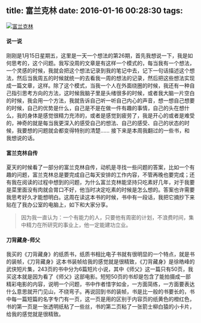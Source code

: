title: 富兰克林
date: 2016-01-16 00:28:30
tags:
---
[![富兰克林](http://7xkghz.com1.z0.glb.clouddn.com/20160116_fulankeliln.jpg "富兰克林")](http://7xkghz.com1.z0.glb.clouddn.com/20160116_fulankeliln.jpg "富兰克林")
#### 说一说  
刚刚是1月15日星期五，这里是一天一个想法的第26期，首先我想说一下，我是如何思考的，这个问题。我写没周的文章是有这样一个模式的，每当我有一个想法，一个灵感的时候，我就会把这个想法记录到我的笔记中去，记下一句话描述这个想法，然后当我周五的时候就统一的去看我一周的想法的记录，然后把这些想法实现成一篇文章，这样。除了这个模式，当我一个人在外面绕圈的时候，我还有一种自己指引思考方向的方法，这时候我脑子里是头绪很多的时候，或者我大脑一片空白的时候，我会用一个方法，我就告诉自己听一听自己内心的声音，想一想自己想要的时候，自己的优势是什么，自己是不是在做一件有趣的事情，自己的头在想什么，我的身体是感觉很精力充沛的，或者是感觉到疲劳了，我是开心的或者是难受的，神奇的就是每当我更深入的感受自己的想法、自己的感受、自己的状态的时候，我要想的问题就会都变得特别的清楚……
接下来是本周我翻过的一些书，和我想说的话。

#### 富兰克林自传
夏天的时候看了一部分的富兰克林自传，动机是寻找一些问题的答案，比如一个有趣的问题，富兰克林总是要完成自己每天安排的工作内容，不管再晚也要完成；还有我在阅读的过程中想到的问题，为什么富兰克林能坚持只吃素好几年，对于我要是菜里面没有肉就会胃口不好，他当时决定吃素的时候是怎么想的。答案也许需要我思考好久才能想明白。这周在读这本书的时候，书中有一段话，我把它摘抄下来贴在了我办公室的电脑上，如下和大家分享。

>因为我一直认为：一个有能力的人，只要他有周密的计划，不浪费时间，集中精力在所研究的事业上，他一定能建功立业。

#### 刀背藏身-师父
我买的《刀背藏身》的纸质书，纸质书相比电子书就有很明显的一个特点，就是书的装帧，《刀背藏身》这本书装帧给我的感觉就是很精致，《刀背藏身》是徐皓峰的武侠短片集，243页的书中分为6篇短片小说，其中《师父》这一篇只有50页，我买这本就是因为看了《师父》这部电影。短短50页的书却是包含了能拍摄成一部精彩电影的内容，说明一个问题，书中作者惜字如金，一方面简练，一方面要表达什么意思就开门见山，不绕弯子。再说回到书的装帧，书是比一般的书要长的，书中每一篇短篇的名字专门有一页，这一页是用的区别于内容页的纸黄色的橙红色，书的第一页是一张透明纸粘了一些丝，书的第二页粘了一张箭士柳白猿的小卡片，给我的感觉就是很精致。

